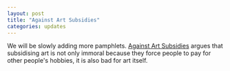 ```yaml
---
layout: post
title: "Against Art Subsidies"
categories: updates
---
```

We will be slowly adding more pamphlets. [Against Art Subsidies](/la/cultn002.html) argues that subsidising art is
not only immoral because they force people to pay for other people's hobbies, it is also
bad for art itself.
